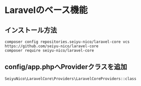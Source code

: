 # Laravelのベース機能
## インストール方法
```
composer config repositories.seiyu-nico/laravel-core vcs https://github.com/seiyu-nico/laravel-core
composer require seiyu-nico/laravel-core
```
## config/app.phpへProviderクラスを追加
```
SeiyuNico\LaravelCore\Providers\LaravelCoreProviders::class
```

